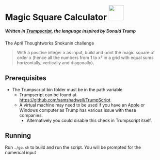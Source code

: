 # Magic Square Calculator <img src="https://raw.github.com/samshadwell/TrumpScript/master/TrumpScript.jpg" width="50px" height="50px" />
##### Written in [Trumpscript](https://github.com/samshadwell/TrumpScript), the language inspired by Donald Trump

The April Thoughtworks Shokunin challenge
>With a positive integer x as input, build and print the magic square of order x (hence all the numbers from 1 to x² in a grid with equal sums horizontally, vertically and diagonally).

## Prerequisites
* The Trumpscript bin folder must be in the path variable
  * Trumpscript can be found at https://github.com/samshadwell/TrumpScript.
  * A virtual machine may need to be used if you have an Apple or Windows computer as Trump has various issue with these companies.
    * Alternatively you could disable this check in Trumpscript itself.

## Running
Run `./go.sh` to build and run the script. You will be prompted for the numerical input 
